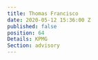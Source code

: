 ```yaml
---
title: Thomas Francisco
date: 2020-05-12 15:36:00 Z
published: false
position: 64
Details: KPMG
Section: advisory
---
```


